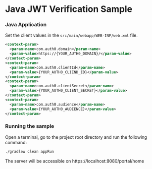 
# Java JWT Verification Sample

### Java Application
Set the client values in the `src/main/webapp/WEB-INF/web.xml` file.

```xml
<context-param>
  <param-name>com.auth0.domain</param-name>
  <param-value>https://{YOUR_AUTH0_DOMAIN}/</param-value>
</context-param>
<context-param>
  <param-name>com.auth0.clientId</param-name>
  <param-value>{YOUR_AUTH0_CLIEND_ID}</param-value>
</context-param>
<context-param>
  <param-name>com.auth0.clientSecret</param-name>
  <param-value>{YOUR_AUTH0_CLIENT_SECRET}</param-value>
</context-param>
<context-param>
  <param-name>com.auth0.audience</param-name>
  <param-value>{YOUR_AUTH0_AUDIENCE}</param-value>
</context-param>
```

### Running the sample

Open a terminal, go to the project root directory and run the following command:

```bash
./gradlew clean appRun
```

The server will be accessible on https://localhost:8080/portal/home
